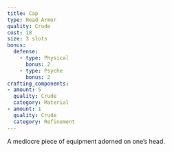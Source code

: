 ```yaml
---
title: Cap
type: Head Armor
quality: Crude
cost: 18
size: 3 slots
bonus:
  defense:
    - type: Physical
      bonus: 2
    - type: Psyche
      bonus: 2
crafting_components: 
- amount: 5
  quality: Crude
  category: Material
- amount: 1
  quality: Crude
  category: Refinement
---
```

A mediocre piece of equipment adorned on one’s head.